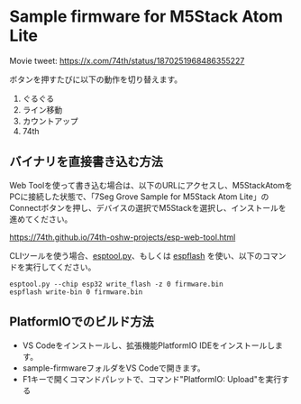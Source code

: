 # Sample firmware for M5Stack Atom Lite

Movie tweet: https://x.com/74th/status/1870251968486355227

ボタンを押すたびに以下の動作を切り替えます。

1. ぐるぐる
2. ライン移動
3. カウントアップ
4. 74th

## バイナリを直接書き込む方法

Web Toolを使って書き込む場合は、以下のURLにアクセスし、M5StackAtomをPCに接続した状態で、「7Seg Grove Sample for M5Stack Atom Lite」のConnectボタンを押し、デバイスの選択でM5Stackを選択し、インストールを進めてください。

https://74th.github.io/74th-oshw-projects/esp-web-tool.html

CLIツールを使う場合、[esptool.py](https://github.com/espressif/esptool)、もしくは [espflash](https://github.com/esp-rs/espflash) を使い、以下のコマンドを実行してください。

```
esptool.py --chip esp32 write_flash -z 0 firmware.bin
espflash write-bin 0 firmware.bin
```
## PlatformIOでのビルド方法

- VS Codeをインストールし、拡張機能PlatformIO IDEをインストールします。
- sample-firmwareフォルダをVS Codeで開きます。
- F1キーで開くコマンドパレットで、コマンド"PlatformIO: Upload"を実行する